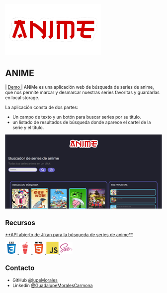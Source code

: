 ![Anime](https://github.com/Adalab/modulo-2-evaluacion-final-lupeMorales/blob/main/src/images/logo.png?raw=true)

# ANIME
 <span> | </span>
    <a href="http://beta.adalab.es/modulo-2-evaluacion-final-lupeMorales/" target="_blank">
      Demo
    </a>
    <span> | </span>
ANiMe es una aplicación web de búsqueda de series de anime, que nos permite marcar y desmarcar nuestras series favoritas y guardarlas en local storage.

La aplicación consta de dos partes:
- Un campo de texto y un botón para buscar series por su título.
- un listado de resultados de búsqueda donde aparece el cartel de la serie y el título.

![screenshot](https://github.com/Adalab/modulo-2-evaluacion-final-lupeMorales/blob/main/src/images/view.png?raw=true)

## Recursos
 <a href="https://docs.api.jikan.moe/" target="_blank">
      **API abierto de Jikan para la búsqueda de series de anime**
    </a>
<p align="left"> <a href="https://www.w3schools.com/css/" target="_blank"> <img src="https://raw.githubusercontent.com/devicons/devicon/master/icons/css3/css3-original-wordmark.svg" alt="css3" width="40" height="40"/> </a> <a href="https://gulpjs.com" target="_blank"> <img src="https://raw.githubusercontent.com/devicons/devicon/master/icons/gulp/gulp-plain.svg" alt="gulp" width="40" height="40"/> </a> <a href="https://www.w3.org/html/" target="_blank"> <img src="https://raw.githubusercontent.com/devicons/devicon/master/icons/html5/html5-original-wordmark.svg" alt="html5" width="40" height="40"/> </a> <a href="https://developer.mozilla.org/en-US/docs/Web/JavaScript" target="_blank"> <img src="https://raw.githubusercontent.com/devicons/devicon/master/icons/javascript/javascript-original.svg" alt="javascript" width="40" height="40"/> </a> <a href="https://sass-lang.com" target="_blank"> <img src="https://raw.githubusercontent.com/devicons/devicon/master/icons/sass/sass-original.svg" alt="sass" width="40" height="40"/> </a> </p>



## Contacto

- GitHub [@lupeMorales](https://github.com/lupeMorales )
- Linkedin [@GuadalupeMoralesCarmona](https://linkedin.com/in/guadalupe-morales-carmona-817245226/ )